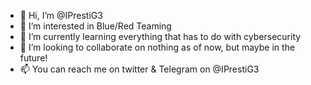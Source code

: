 - 👋 Hi, I’m @IPrestiG3
- 👀 I’m interested in Blue/Red Teaming 
- 🌱 I’m currently learning everything that has to do with cybersecurity 
- 💞️ I’m looking to collaborate on nothing as of now, but maybe in the future!
- 📫 You can reach me on twitter & Telegram on @IPrestiG3

<!---
IPrestiG3/IPrestiG3 is a ✨ special ✨ repository because its `README.md` (this file) appears on your GitHub profile.
You can click the Preview link to take a look at your changes.
--->
